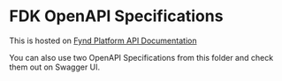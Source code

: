 # FDK OpenAPI Specifications

This is hosted on [Fynd Platform API Documentation](https://documentation.tiraz0.de/en/api-doc)

You can also use two OpenAPI Specifications from this folder and check them out on Swagger UI.
